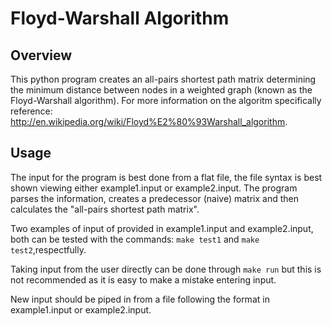 # Floyd-Warshall Algorithm

## Overview

This python program creates an all-pairs shortest path matrix determining the minimum distance between nodes in a weighted 
graph (known as the Floyd-Warshall algorithm). For more information on the algoritm specifically reference: 
http://en.wikipedia.org/wiki/Floyd%E2%80%93Warshall_algorithm.

## Usage

The input for the program is best done from a flat file, the file syntax is best shown viewing either example1.input or 
example2.input. The program parses the information, creates a predecessor (naive) matrix and then calculates the 
"all-pairs shortest path matrix".

Two examples of input of provided in example1.input and example2.input, both can be tested with the commands:
```make test1``` and ```make test2```,respectfully.

Taking input from the user directly can be done through ```make run``` but this is not recommended as it is easy to make a 
mistake entering input.

New input should be piped in from a file following the format in example1.input or example2.input.
